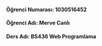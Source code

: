 #### Öğrenci Numarası: 1030516452 
#### Öğrenci Adı: Merve Canlı 
#### Ders Adı: BS436 Web Programlama

